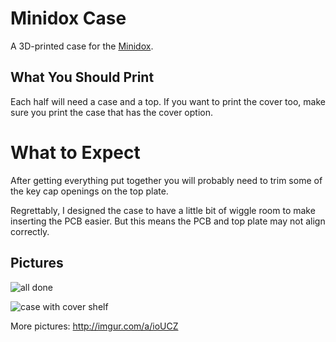 # Minidox Case

A 3D-printed case for the [Minidox][].

## What You Should Print

Each half will need a case and a top.  If you want to print the cover
too, make sure you print the case that has the cover option.

# What to Expect

After getting everything put together you will probably need to trim
some of the key cap openings on the top plate.

Regrettably, I designed the case to have a little bit of wiggle room
to make inserting the PCB easier.  But this means the PCB and top
plate may not align correctly.

## Pictures

![all done](http://i.imgur.com/eXvqOrV.jpg)

![case with cover shelf](http://i.imgur.com/rKPWOmr.jpg)

More pictures: http://imgur.com/a/ioUCZ

[minidox]: https://geekhack.org/index.php?topic=89951.0
